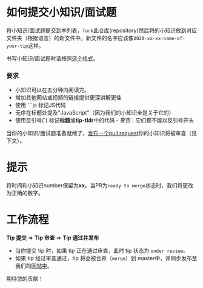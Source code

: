 # 如何提交小知识/面试题

将小知识/面试题提交到本列表，`fork`此仓库(repository)然后将的小知识放到对应文件夹（根据语言）的新文件中。新文件的名字应该像`2020-xx-xx-name-of-your-tip`这样。

书写小知识/面试题时请按照[这个格式](https://github.com/js-china/daily-interview-tips/blob/master/POST_TEMPLATE.md)。

### 要求
- 小知识可以在五分钟内阅读完。
- 增加其他网站或视频的链接提供更深讲解更佳
- 使用 ```js 标记JS代码
- 无序在标题处提及"JavaScript"（因为我们的小知识全是关于它的）
- 使用反引号(`) 标记**标题**或**tip-tldr**中的代码 ‐ _警告_：它们都不能以反引号开头

当你的小知识/面试题准备就绪了，[发布一个pull request](https://help.github.com/articles/using-pull-requests/)你的小知识将被审查（见下文）。

# 提示

将时间和小知识number保留为**xx**。当PR为`ready to merge`状态时，我们将更改为正确的数字。

# 工作流程

**Tip 提交** ⇒ **Tip 审查** ⇒ **Tip 通过并发布**

- 当你提交 tip 时，如果 tip 正在通过审查，此时 tip 状态为 `under review`。
- 如果 tip 经过审查通过，tip 将会被合并（`merge`）到  master中，并同步发布至我们的[网站中](https://www.javascriptc.com/interview-tips/)。

期待您的贡献！
